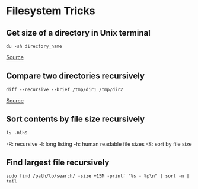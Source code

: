 # Filesystem Tricks

## Get size of a directory in Unix terminal

    du -sh directory_name
    
[Source](http://unix.stackexchange.com/a/3021/138212)

## Compare two directories recursively 

    diff --recursive --brief /tmp/dir1 /tmp/dir2
    
[Source](http://www.unixtutorial.org/2008/06/how-to-compare-directories-in-unix/)

## Sort contents by file size recursively

    ls -RlhS

-R: recursive
-l: long listing
-h: human readable file sizes
-S: sort by file size

## Find largest file recursively

    sudo find /path/to/search/ -size +15M -printf "%s - %p\n" | sort -n | tail
